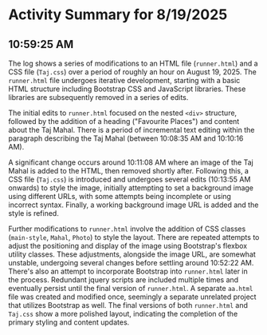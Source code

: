 # Activity Summary for 8/19/2025

## 10:59:25 AM
The log shows a series of modifications to an HTML file (`runner.html`) and a CSS file (`Taj.css`) over a period of roughly an hour on August 19, 2025.  The `runner.html` file undergoes iterative development, starting with a basic HTML structure including Bootstrap CSS and JavaScript libraries. These libraries are subsequently removed in a series of edits.

The initial edits to `runner.html` focused on the nested `<div>` structure, followed by the addition of a heading ("Favourite Places") and content about the Taj Mahal.  There is a period of incremental text editing within the paragraph describing the Taj Mahal (between 10:08:35 AM and 10:10:16 AM).

A significant change occurs around 10:11:08 AM where an image of the Taj Mahal is added to the HTML, then removed shortly after. Following this, a CSS file (`Taj.css`) is introduced and undergoes several edits  (10:13:55 AM onwards) to style the image, initially attempting to set a background image using different URLs, with some attempts being incomplete or using incorrect syntax.  Finally, a working background image URL is added and the style is refined.

Further modifications to `runner.html` involve the addition of CSS classes (`main-style`, `Mahal`, `Photo`) to style the layout.  There are repeated attempts to adjust the positioning and display of the image using Bootstrap's flexbox utility classes.  These adjustments, alongside the image URL, are somewhat unstable, undergoing several changes before settling around 10:52:22 AM. There's also an attempt to incorporate Bootstrap into `runner.html` later in the process. Redundant jquery scripts are included multiple times and eventually persist until the final version of `runner.html`. A separate `aa.html` file was created and modified once, seemingly a separate unrelated project that utilizes Bootstrap as well.  The final versions of both `runner.html` and `Taj.css` show a more polished layout, indicating the completion of the primary styling and content updates.
